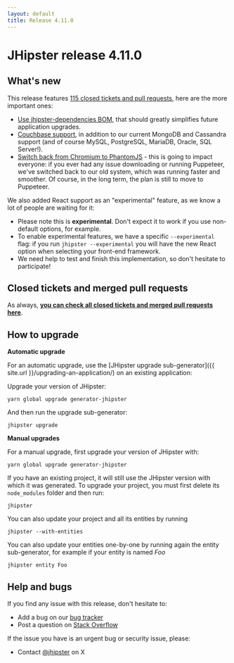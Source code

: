 ```yaml
---
layout: default
title: Release 4.11.0
---
```


JHipster release 4.11.0
==================

What's new
----------

This release features [115 closed tickets and pull requests](https://github.com/jhipster/generator-jhipster/issues?q=milestone%3A4.11.0+is%3Aclosed), here are the more important ones:

- [Use jhipster-dependencies BOM](https://github.com/jhipster/generator-jhipster/pull/6509), that should greatly simplifies future application upgrades.
- [Couchbase support](https://github.com/jhipster/generator-jhipster/issues/6086), in addition to our current MongoDB and Cassandra support (and of course MySQL, PostgreSQL, MariaDB, Oracle, SQL Server!).
- [Switch back from Chromium to PhantomJS](https://github.com/jhipster/generator-jhipster/issues/6567) - this is going to impact everyone: if you ever had any issue downloading or running Puppeteer, we've switched back to our old system, which was running faster and smoother. Of course, in the long term, the plan is still to move to Puppeteer.

We also added React support as an "experimental" feature, as we know a lot of people are waiting for it:

- Please note this is **experimental**. Don't expect it to work if you use non-default options, for example.
- To enable experimental features, we have a specific `--experimental` flag: if you run `jhipster --experimental` you will have the new React option when selecting your front-end framework.
- We need help to test and finish this implementation, so don't hesitate to participate!

Closed tickets and merged pull requests
------------
As always, __[you can check all closed tickets and merged pull requests here](https://github.com/jhipster/generator-jhipster/issues?q=milestone%3A4.11.0+is%3Aclosed)__.

How to upgrade
------------

**Automatic upgrade**

For an automatic upgrade, use the [JHipster upgrade sub-generator]({{ site.url }}/upgrading-an-application/) on an existing application:

Upgrade your version of JHipster:

```
yarn global upgrade generator-jhipster
```

And then run the upgrade sub-generator:

```
jhipster upgrade
```

**Manual upgrades**

For a manual upgrade, first upgrade your version of JHipster with:

```
yarn global upgrade generator-jhipster
```

If you have an existing project, it will still use the JHipster version with which it was generated.
To upgrade your project, you must first delete its `node_modules` folder and then run:

```
jhipster
```

You can also update your project and all its entities by running

```
jhipster --with-entities
```

You can also update your entities one-by-one by running again the entity sub-generator, for example if your entity is named _Foo_

```
jhipster entity Foo
```

Help and bugs
--------------

If you find any issue with this release, don't hesitate to:

- Add a bug on our [bug tracker](https://github.com/jhipster/generator-jhipster/issues?state=open)
- Post a question on [Stack Overflow](http://stackoverflow.com/tags/jhipster/info)

If the issue you have is an urgent bug or security issue, please:

- Contact [@jhipster](https://twitter.com/jhipster) on X
